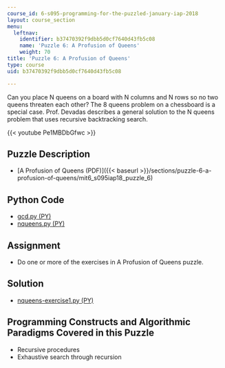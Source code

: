 ```yaml
---
course_id: 6-s095-programming-for-the-puzzled-january-iap-2018
layout: course_section
menu:
  leftnav:
    identifier: b37470392f9dbb5d0cf7640d43fb5c08
    name: 'Puzzle 6: A Profusion of Queens'
    weight: 70
title: 'Puzzle 6: A Profusion of Queens'
type: course
uid: b37470392f9dbb5d0cf7640d43fb5c08

---
```


Can you place N queens on a board with N columns and N rows so no two queens threaten each other? The 8 queens problem on a chessboard is a special case. Prof. Devadas describes a general solution to the N queens problem that uses recursive backtracking search.

{{< youtube Pe1MBDbGfwc >}}

Puzzle Description
------------------

*   [A Profusion of Queens (PDF)]({{< baseurl >}}/sections/puzzle-6-a-profusion-of-queens/mit6_s095iap18_puzzle_6)

Python Code
-----------

*   [gcd.py (PY)](/coursemedia/6-s095-programming-for-the-puzzled-january-iap-2018/a77926bb1da496cecc8543f9df6a7a66_gcd.py)
*   [nqueens.py (PY)](/coursemedia/6-s095-programming-for-the-puzzled-january-iap-2018/b3f040a71e738118f4342b966f51d835_nqueens.py)

Assignment
----------

*   Do one or more of the exercises in A Profusion of Queens puzzle.

Solution
--------

*   [nqueens-exercise1.py (PY)](/coursemedia/6-s095-programming-for-the-puzzled-january-iap-2018/bcbd337b7bf6c2e3a3d3d4dd75c6f1b5_nqueens-exercise1.py)

Programming Constructs and Algorithmic Paradigms Covered in this Puzzle
-----------------------------------------------------------------------

*   Recursive procedures
*   Exhaustive search through recursion